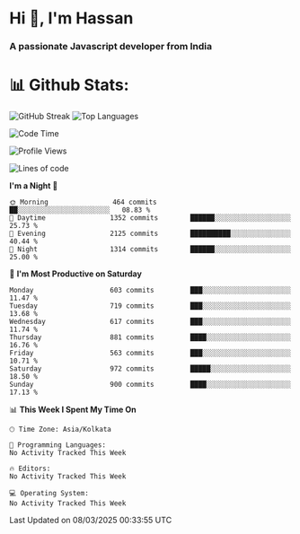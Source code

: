 # Hi 👋, I'm Hassan
### A passionate Javascript developer from India


# 📊 Github Stats:
![GitHub Streak](https://github-readme-streak-stats.herokuapp.com/?user=codeblooded47&theme=dracula&hide_border=false)
![Top Languages](https://github-readme-stats.vercel.app/api/top-langs/?username=codeblooded47&layout=compact&theme=dracula)



<!--START_SECTION:waka-->
![Code Time](http://img.shields.io/badge/Code%20Time-883%20hrs%201%20min-blue)

![Profile Views](http://img.shields.io/badge/Profile%20Views-0-blue)

![Lines of code](https://img.shields.io/badge/From%20Hello%20World%20I%27ve%20Written-24.3%20million%20lines%20of%20code-blue)

**I'm a Night 🦉** 

```text
🌞 Morning                464 commits         ██░░░░░░░░░░░░░░░░░░░░░░░   08.83 % 
🌆 Daytime                1352 commits        ██████░░░░░░░░░░░░░░░░░░░   25.73 % 
🌃 Evening                2125 commits        ██████████░░░░░░░░░░░░░░░   40.44 % 
🌙 Night                  1314 commits        ██████░░░░░░░░░░░░░░░░░░░   25.00 % 
```
📅 **I'm Most Productive on Saturday** 

```text
Monday                   603 commits         ███░░░░░░░░░░░░░░░░░░░░░░   11.47 % 
Tuesday                  719 commits         ███░░░░░░░░░░░░░░░░░░░░░░   13.68 % 
Wednesday                617 commits         ███░░░░░░░░░░░░░░░░░░░░░░   11.74 % 
Thursday                 881 commits         ████░░░░░░░░░░░░░░░░░░░░░   16.76 % 
Friday                   563 commits         ███░░░░░░░░░░░░░░░░░░░░░░   10.71 % 
Saturday                 972 commits         █████░░░░░░░░░░░░░░░░░░░░   18.50 % 
Sunday                   900 commits         ████░░░░░░░░░░░░░░░░░░░░░   17.13 % 
```


📊 **This Week I Spent My Time On** 

```text
🕑︎ Time Zone: Asia/Kolkata

💬 Programming Languages: 
No Activity Tracked This Week

🔥 Editors: 
No Activity Tracked This Week

💻 Operating System: 
No Activity Tracked This Week
```


 Last Updated on 08/03/2025 00:33:55 UTC
<!--END_SECTION:waka-->

